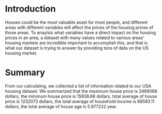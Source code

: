 # Introduction
Houses could be the most valuable asset for most people, and different areas with different variables will affect the prices of the housing prices of those areas. To anaylsis what variables have a direct impact on the housing prices in an area, a dataset with many values related to various areas' housing markets are incredible important to accomplish this, and that is what our dataset is trying to answer by providing tons of data on the US housing market.

# Summary
From our calculating, we collected a list of information related to our USA housing dataset. We summarized that the maximum house price is 2469066 dollars, the minimum house price is 15938.66 dollars, total average of house price is 1232073 dollars, the total average of household income is 68583.11 dollars, the total average of house age is 5.977222 year.
